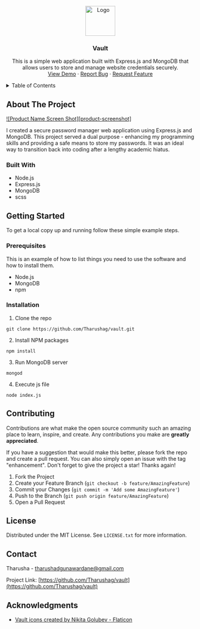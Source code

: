 <!-- Improved compatibility of back to top link: See: https://github.com/othneildrew/Best-README-Template/pull/73 -->
<!--
*** Thanks for checking out the Best-README-Template. If you have a suggestion
*** that would make this better, please fork the repo and create a pull request
*** or simply open an issue with the tag "enhancement".
*** Don't forget to give the project a star!
*** Thanks again! Now go create something AMAZING! :D
-->



<!-- PROJECT SHIELDS -->
<!--
*** I'm using markdown "reference style" links for readability.
*** Reference links are enclosed in brackets [ ] instead of parentheses ( ).
*** See the bottom of this document for the declaration of the reference variables
*** for contributors-url, forks-url, etc. This is an optional, concise syntax you may use.
*** https://www.markdownguide.org/basic-syntax/#reference-style-links
-->

<!-- PROJECT LOGO -->
<br />
<div align="center">
  <a href="https://github.com/Tharushag/vault">
    <img src="public/images/vault.ico" alt="Logo" width="80" height="80">
  </a>

<h3 align="center">Vault</h3>

  <p align="center">
    This is a simple web application built with Express.js and MongoDB that allows users to store and manage website credentials securely.
    <br />
    <a href="https://github.com/Tharushag/vault">View Demo</a>
    ·
    <a href="https://github.com/Tharushag/vault/issues">Report Bug</a>
    ·
    <a href="https://github.com/Tharushag/vault/issues">Request Feature</a>
  </p>
</div>



<!-- TABLE OF CONTENTS -->
<details>
  <summary>Table of Contents</summary>
  <ol>
    <li>
      <a href="#about-the-project">About The Project</a>
      <ul>
        <li><a href="#built-with">Built With</a></li>
      </ul>
    </li>
    <li>
      <a href="#getting-started">Getting Started</a>
      <ul>
        <li><a href="#prerequisites">Prerequisites</a></li>
        <li><a href="#installation">Installation</a></li>
      </ul>
    </li>
    <li><a href="#contributing">Contributing</a></li>
    <li><a href="#license">License</a></li>
    <li><a href="#contact">Contact</a></li>
    <li><a href="#acknowledgments">Acknowledgments</a></li>
  </ol>
</details>



<!-- ABOUT THE PROJECT -->
## About The Project

[![Product Name Screen Shot][product-screenshot]](https://example.com)

I created a secure password manager web application using Express.js and MongoDB. This project served a dual purpose - enhancing my programming skills and providing a safe means to store my passwords. It was an ideal way to transition back into coding after a lengthy academic hiatus.

### Built With

* Node.js
* Express.js
* MongoDB
* scss

<!-- GETTING STARTED -->
## Getting Started

To get a local copy up and running follow these simple example steps.

### Prerequisites

This is an example of how to list things you need to use the software and how to install them.
* Node.js
* MongoDB
* npm

### Installation

1. Clone the repo
```
git clone https://github.com/Tharushag/vault.git
```
2. Install NPM packages
```
npm install
```
3. Run MongoDB server
```
mongod
```
4. Execute js file
```
node index.js
```

<!-- CONTRIBUTING -->
## Contributing

Contributions are what make the open source community such an amazing place to learn, inspire, and create. Any contributions you make are **greatly appreciated**.

If you have a suggestion that would make this better, please fork the repo and create a pull request. You can also simply open an issue with the tag "enhancement".
Don't forget to give the project a star! Thanks again!

1. Fork the Project
2. Create your Feature Branch (`git checkout -b feature/AmazingFeature`)
3. Commit your Changes (`git commit -m 'Add some AmazingFeature'`)
4. Push to the Branch (`git push origin feature/AmazingFeature`)
5. Open a Pull Request

<!-- LICENSE -->
## License

Distributed under the MIT License. See `LICENSE.txt` for more information.

<!-- CONTACT -->
## Contact

Tharusha - tharushadgunawardane@gmail.com

Project Link: [https://github.com/Tharushag/vault](https://github.com/Tharushag/vault)

<!-- ACKNOWLEDGMENTS -->
## Acknowledgments

* <a href="https://www.flaticon.com/free-icons/vault" title="vault icons">Vault icons created by Nikita Golubev - Flaticon</a>
